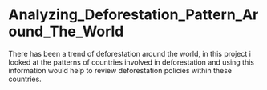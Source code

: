 # Analyzing_Deforestation_Pattern_Around_The_World
There has been a trend of deforestation around the world, in this project i looked at the patterns of countries involved in deforestation and using this information would help to review deforestation policies within these countries.
